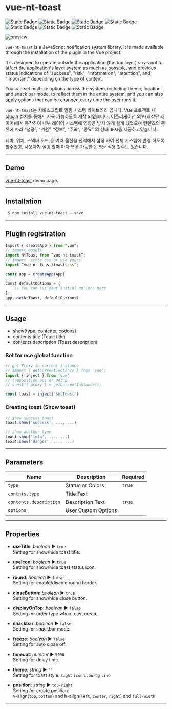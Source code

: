 vue-nt-toast
================
![Static Badge](https://img.shields.io/badge/vue_3-only-%234FC08D?style=for-the-badge)
![Static Badge](https://img.shields.io/badge/javascript-%23F7DF1E?style=for-the-badge)
![Static Badge](https://img.shields.io/badge/html-%23E34F26?style=for-the-badge&logo=html)
![Static Badge](https://img.shields.io/badge/sass-%23CC6699?style=for-the-badge)
![Static Badge](https://img.shields.io/badge/vite-bundler-%23646CFF?style=for-the-badge)
![Static Badge](https://img.shields.io/badge/icon-font_awesome_4.7.0-%23528DD7?style=for-the-badge)
![Static Badge](https://img.shields.io/badge/vue_plugin-user_custom_with_vue_3-%234FC08D?style=for-the-badge)

![preview](https://github.com/noistommy/vue-nt-toast/assets/6008185/991fe4fc-1144-440d-8b20-de1ede57f0b7)


`vue-nt-toast` is a JavaScript notification system library. It is made available through the installation of the plugin in the Vue project.

It is designed to operate outside the application (the top layer) so as not to affect the application's layer system as much as possible, and provides status indications of "success", "risk", "information", "attention", and "important" depending on the type of content.

You can set multiple options across the system, including theme, location, and snack bar mode, to reflect them in the entire system, and you can also apply options that can be changed every time the user runs it.

`vue-nt-toast`는 자바스크립트 알림 시스템 라이브러리 입니다. Vue 프로젝트  내 plugin 설치를 통해서 사용 가능하도록 제작 되었습니다. 
어플리케이션 외부(최상단 레이어)에서 동작하여 내부 레이어 시스템에 영향을 받지 않게 설계 되었으며 컨텐츠의 종류에 따라 “성공”, “위험”, “정보”, “주의”, “중요” 의 상태 표시를 제공하고있습니다. 

테마, 위치, 스낵바 모드 등 여러 옵션을 전역에서 설정 하여 전체 시스템에 반영 하도록 할수있고, 사용자가 실행 할때 마다 변경 가능한 옵션을 적용 할수도 있습니다. 

---

## Demo

[vue-nt-toast](https://noistommy.github.io/vue-nt-toast) demo page.

---
## Installation

```sh
 $ npm install vue-nt-toast —-save
```
---
## Plugin registration

```javascript
Import { createApp } from “vue”;
// import module
import NtToast from “vue-nt-toast”;
// import  style css or use yours
import “vue-nt-toast/toast.css”;
 
const app = createApp(App)

Const defaultOptions = {
	// You can set your initial options here
};
app.use(NtToast, defaultOptions)
```
---

## Usage

* show(type, contents, options)
* contents.title (Toast title)
* contents.description (Toast description)

### Set for use global function

```javascript
// get Proxy in current instance 
// import { getCurrentInctance } from 'vue';
import { inject } from 'vue'
// composition api or setup
// const { proxy } = getCurrentInstance();

const toast = inject('$ntToast')
```
### Creating toast (Show toast)
```javascript
// show success toast
toast.show('success', ..., ...)

// show another type
toast.show('info', ..., ...)
toast.show('danger', ..., ...)
```
---

## Parameters

| Name | Description | Required |
| --- | --- | --- |
| `type` | Status or Colors | `true` |
| `contnts.type` | Title Text | |
| `contents.description` | Description Text | `true` |
| `options` | User Custom Options | |
---

## Properties

* **useTitle**: _boolean_ ▶︎ `true`    
Setting for show/hide toast title.

* **useIcon**: _boolean_ ▶︎ `true`   
Setting for show/hide toast status icon.

* **round**: _boolean_ ▶︎ `false`   
Setting for enable/disable round border.

* **closeButton**: _boolean_ ▶︎ `true`   
Setting for show/hide close button.

* **displayOnTop**: _boolean_ ▶︎ `false`   
Setting for order type when toast create.

* **snackbar**: _boolean_ ▶︎ `false`   
Setting for snackbar mode.

* **freeze**: _boolean_ ▶︎ `false`   
Setting for auto close off.

* **timeout**: _number_ ▶︎ `5000`   
Setting for delay time.

* **theme**: _string_ ▶︎ `''`   
Setting for toast style.
`light` `icon` `icon-bg` `line` 

* **position**: _string_ ▶︎ `top-right`   
Setting for create position.   
v-align(`top`, `bottom`) and h-align(`left`, `center`, `right`) and `full-width`
---
